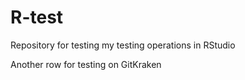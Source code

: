 # R-test
Repository for testing my testing operations in RStudio

Another row for testing on GitKraken
